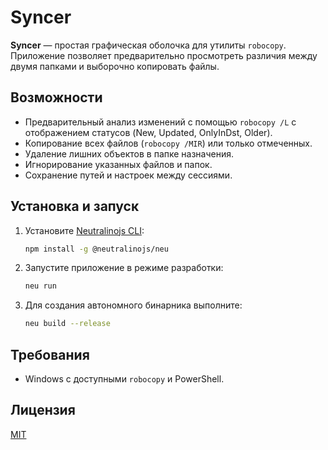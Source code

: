 # Syncer

**Syncer** — простая графическая оболочка для утилиты `robocopy`. Приложение позволяет предварительно просмотреть различия между двумя папками и выборочно копировать файлы.

## Возможности

- Предварительный анализ изменений с помощью `robocopy /L` с отображением статусов (New, Updated, OnlyInDst, Older).
- Копирование всех файлов (`robocopy /MIR`) или только отмеченных.
- Удаление лишних объектов в папке назначения.
- Игнорирование указанных файлов и папок.
- Сохранение путей и настроек между сессиями.

## Установка и запуск

1. Установите [Neutralinojs CLI](https://neutralino.js.org/docs/cli/install):
   ```bash
   npm install -g @neutralinojs/neu
   ```
2. Запустите приложение в режиме разработки:
   ```bash
   neu run
   ```
3. Для создания автономного бинарника выполните:
   ```bash
   neu build --release
   ```

## Требования

- Windows с доступными `robocopy` и PowerShell.

## Лицензия

[MIT](LICENSE)
